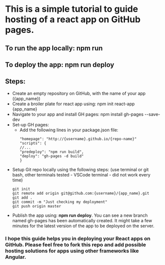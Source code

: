 # This is a simple tutorial to guide hosting of a react app on GitHub pages.

## To run the app locally: **npm run**
## To deploy the app: **npm run deploy**

## Steps:

- Create an empty repository on GitHub, with the name of your app ({app_name})
- Create a broiler plate for react app using: npm init react-app {app_name}
- Navigate to your app and install GH pages: npm install gh-pages --save-dev
- Set-up GH pages:
    - Add the following lines in your package.json file:
        ```
        "homepage": "http://{username}.github.io/{repo-name}"  
        "scripts": {
        //...
        "predeploy": "npm run build",
        "deploy": "gh-pages -d build"
        }
        ```
- Setup Git repo locally using the following steps: (use terminal or git bash, other terminals tested - VSCode terminal - did not work every time)
    ```
    git init
    git remote add origin git@github.com:{username}/{app_name}.git
    git add .
    git commit -m "Just checking my deployment"
    git push origin master
    ```
- Publish the app using: **npm run deploy**. You can see a new branch named gh-pages has been automatically created. It might take a few minutes for the latest version of the app to be deployed on the server.

### I hope this guide helps you in deploying your React apps on GitHub. Please feel free to fork this repo and add possible hosting solutions for apps using other frameworks like Angular.



